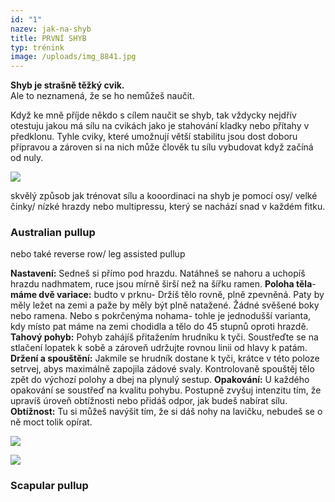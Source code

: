 ```yaml
---
id: "1"
nazev: jak-na-shyb
title: PRVNÍ SHYB
typ: trénink
image: /uploads/img_8841.jpg
---
```

**Shyb je strašně těžký cvik.** \
Ale to neznamená, že se ho nemůžeš naučit. 

Když ke mně příjde někdo s cílem naučit se shyb, tak vždycky nejdřív otestuju jakou má sílu na cvikách jako je stahování kladky nebo přítahy v předklonu. Tyhle cviky, které umožnují větší stabilitu jsou dost doboru přípravou a zároven si na nich může člověk tu sílu vybudovat když začíná od nuly. 



![](/uploads/17.png)

skvělý způsob jak trénovat sílu a kooordinaci na shyb je pomocí osy/ velké činky/ nízké hrazdy nebo multipressu, který se nachází snad v každém fitku. 

### Australian pullup 

nebo také reverse row/ leg assisted pullup

**Nastavení:** Sedneš si přímo pod hrazdu. Natáhneš se nahoru a uchopíš hrazdu nadhmatem, ruce jsou mírně širší než na šířku ramen.
**Poloha těla**- **máme dvě variace:** budto v prknu- Držíš tělo rovně, plně zpevněná. Paty by měly ležet na zemi a paže by měly být plně natažené. Žádné svěšené boky nebo ramena. Nebo s pokrčenýma nohama- tohle je jednodušší varianta, kdy místo pat máme na zemi chodidla a tělo do 45 stupnů oproti hrazdě.
**Tahový pohyb:** Pohyb zahájíš přitažením hrudníku k tyči. Soustřeďte se na stlačení lopatek k sobě a zároveň udržujte rovnou linii od hlavy k patám.
**Držení a spouštění:** Jakmile se hrudník dostane k tyči, krátce v této poloze setrvej, abys maximálně zapojila zádové svaly. Kontrolovaně spouštěj tělo zpět do výchozí polohy a dbej na plynulý sestup.
**Opakování:** U každého opakování se soustřeď na kvalitu pohybu. Postupně zvyšuj intenzitu tím, že upravíš úroveň obtížnosti nebo přidáš odpor, jak budeš nabírat sílu. \
**Obtížnost:** Tu si můžeš navýšit tím, že si dáš nohy na lavičku, nebudeš se o ně moct tolik opírat. 

![](/uploads/22.png)

![](/uploads/20.png)

### Scapular pullup